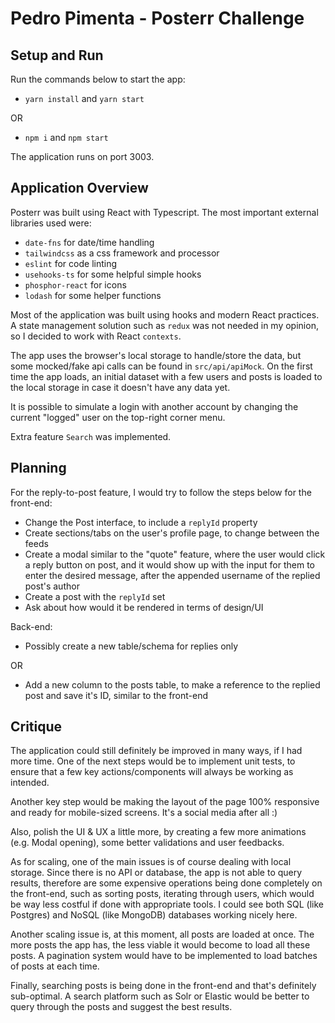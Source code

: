 # Pedro Pimenta - Posterr Challenge

## Setup and Run

Run the commands below to start the app:

- `yarn install` and `yarn start`

OR

- `npm i` and `npm start`

The application runs on port 3003.

## Application Overview

Posterr was built using React with Typescript. The most important external libraries used were:

- `date-fns` for date/time handling
- `tailwindcss` as a css framework and processor
- `eslint` for code linting
- `usehooks-ts` for some helpful simple hooks
- `phosphor-react` for icons
- `lodash` for some helper functions

Most of the application was built using hooks and modern React practices. A state management solution such as `redux` was not needed in my opinion, so I decided to work with React `contexts`.

The app uses the browser's local storage to handle/store the data, but some mocked/fake api calls can be found in `src/api/apiMock`. On the first time the app loads, an initial dataset with a few users and posts is loaded to the local storage in case it doesn't have any data yet.

It is possible to simulate a login with another account by changing the current "logged" user on the top-right corner menu.

Extra feature `Search` was implemented.

## Planning

For the reply-to-post feature, I would try to follow the steps below for the front-end:

- Change the Post interface, to include a `replyId` property
- Create sections/tabs on the user's profile page, to change between the feeds
- Create a modal similar to the "quote" feature, where the user would click a reply button on post, and it would show up with the input for them to enter the desired message, after the appended username of the replied post's author
- Create a post with the `replyId` set
- Ask about how would it be rendered in terms of design/UI

Back-end:

- Possibly create a new table/schema for replies only

OR

- Add a new column to the posts table, to make a reference to the replied post and save it's ID, similar to the front-end

## Critique

The application could still definitely be improved in many ways, if I had more time. One of the next steps would be to implement unit tests, to ensure that a few key actions/components will always be working as intended.

Another key step would be making the layout of the page 100% responsive and ready for mobile-sized screens. It's a social media after all :)

Also, polish the UI & UX a little more, by creating a few more animations (e.g. Modal opening), some better validations and user feedbacks.

As for scaling, one of the main issues is of course dealing with local storage. Since there is no API or database, the app is not able to query results, therefore are some expensive operations being done completely on the front-end, such as sorting posts, iterating through users, which would be way less costful if done with appropriate tools. I could see both SQL (like Postgres) and NoSQL (like MongoDB) databases working nicely here.

Another scaling issue is, at this moment, all posts are loaded at once. The more posts the app has, the less viable it would become to load all these posts. A pagination system would have to be implemented to load batches of posts at each time.

Finally, searching posts is being done in the front-end and that's definitely sub-optimal. A search platform such as Solr or Elastic would be better to query through the posts and suggest the best results.
